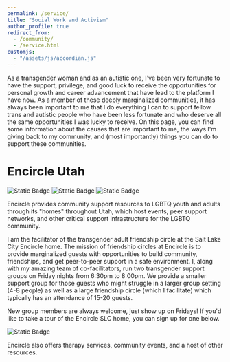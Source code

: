 ```yaml
---
permalink: /service/
title: "Social Work and Activism"
author_profile: true
redirect_from: 
  - /community/
  - /service.html
customjs:
  - "/assets/js/accordian.js"
---
```


As a transgender woman and as an autistic one, I've been very fortunate to have the support, privilege, and good luck to receive
the opportunities for personal growth and career advancement that have lead to the platform I have now. As a member of these deeply marginalized communities,
it has always been important to me that I do everything I can to support fellow trans and autistic people who have been less 
fortunate and who deserve all the same opportunities I was lucky to receive. On this page, you can find some information about
the causes that are important to me, the ways I'm giving back to my community, and (most importantly) things you can do to support
these communities.

Encircle Utah
=============

![Static Badge](https://img.shields.io/badge/Encircle_Utah-Donate-pink?style=for-the-badge&labelColor=lightblue&link=https%3A%2F%2Fencircletogether.org%2Fcommunitycircle)
![Static Badge](https://img.shields.io/badge/Encircle_Utah-Website-pink?style=for-the-badge&labelColor=lightblue&link=https%3A%2F%2Fencircletogether.org)
![Static Badge](https://img.shields.io/badge/Encircle_Utah-Calendar-pink?style=for-the-badge&labelColor=lightblue&link=https%3A%2F%2Fencircletogether.org%2Fslc%2Fcalendar)


Encircle provides community support resources to LGBTQ youth and adults through its "homes" throughout Utah, which host
events, peer support networks, and other critical support infrastructure for the LGBTQ community. 

I am the facilitator of the transgender adult friendship circle at the Salt Lake City Encircle home. The mission
of friendship circles at Encircle is to provide marginalized guests with opportunities to build community, friendships, and 
get peer-to-peer support in a safe environment. I, along with my amazing team of co-facilitators, run two transgender support groups on 
Friday nights from 6:30pm to 8:00pm. We provide a smaller support group for those guests who might struggle in a larger group setting
(4-8 people) as well as a large friendship circle (which I facilitate) which typically has an attendance of 15-20 guests. 

New group members are always welcome, just show up on Fridays! If you'd like to take a tour of the Encircle SLC home, you can sign
up for one below.

![Static Badge](https://img.shields.io/badge/Encircle_Utah-Tour_SLC-pink?style=for-the-badge&labelColor=lightblue&link=https%3A%2F%2Fcalendly.com%2Ffane-harris%2Ftour-encirce-slc%3Fmonth%3D2023-11)


Encircle also offers therapy services, community events, and a host of other resources. 

